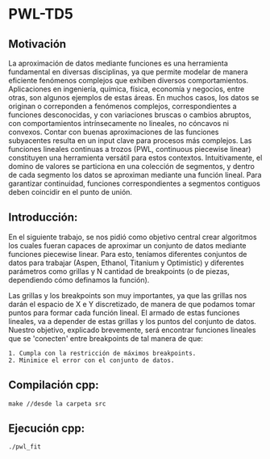 # PWL-TD5

## Motivación
La aproximación de datos mediante funciones es una herramienta fundamental en diversas disciplinas, ya que permite modelar de manera eficiente fenómenos complejos que exhiben diversos comportamientos. Aplicaciones en ingeniería, química, física, economía y negocios, entre otras, son algunos ejemplos de estas áreas. En muchos casos, los datos se originan o correponden a fenómenos complejos, correspondientes a funciones desconocidas, y con variaciones bruscas o cambios abruptos, con comportamientos intrínsecamente no lineales, no cóncavos ni convexos. Contar con buenas aproximaciones de las funciones subyacentes resulta en un input clave para procesos más complejos.
Las funciones lineales continuas a trozos (PWL, continuous piecewise linear) constituyen una herramienta versátil para estos contextos. Intuitivamente, el domino de valores se particiona en una colección de segmentos, y dentro de cada segmento los datos se aproximan mediante una función lineal. Para garantizar continuidad, funciones correspondientes a segmentos contiguos deben coincidir en el punto de unión.

## Introducción:

En el siguiente trabajo, se nos pidió como objetivo central crear algoritmos los cuales fueran capaces de aproximar un conjunto de datos mediante funciones piecewise linear. Para esto, teníamos diferentes conjuntos de datos para trabajar (Aspen, Ethanol, Titanium y Optimistic) y diferentes parámetros como grillas y N cantidad de breakpoints (o de piezas, dependiendo cómo definamos la función).

Las grillas y los breakpoints son muy importantes, ya que las grillas nos darán el espacio de X e Y discretizado, de manera de que podamos tomar puntos para formar cada función lineal. El armado de estas funciones lineales, va a depender de estas grillas y los puntos del conjunto de datos. Nuestro objetivo, explicado brevemente, será encontrar funciones lineales que se 'conecten' entre breakpoints de tal manera de que:

    1. Cumpla con la restricción de máximos breakpoints.
    2. Minimice el error con el conjunto de datos.

## Compilación cpp:
  
  ```make //desde la carpeta src```
  
## Ejecución cpp: 

  ```./pwl_fit```
